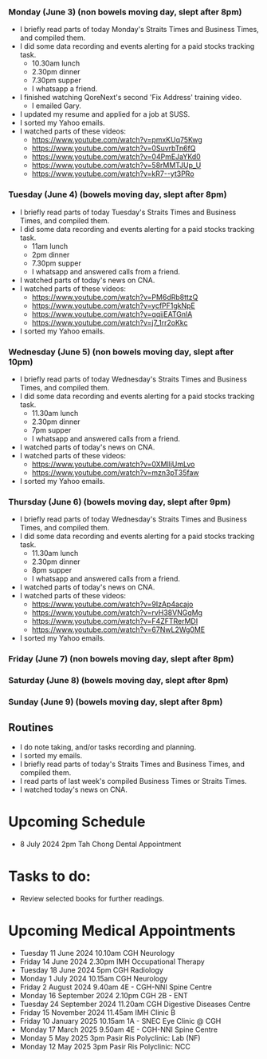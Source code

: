 ### Monday (June 3) (non bowels moving day, slept after 8pm)
- I briefly read parts of today Monday's Straits Times and Business Times, and compiled them.
- I did some data recording and events alerting for a paid stocks tracking task.
    - 10.30am lunch
    - 2.30pm dinner
    - 7.30pm supper
    - I whatsapp a friend.
- I finished watching QoreNext's second 'Fix Address' training video.
    - I emailed Gary.
- I updated my resume and applied for a job at SUSS.
- I sorted my Yahoo emails.
- I watched parts of these videos:
    - https://www.youtube.com/watch?v=pmxKUq75Kwg
    - https://www.youtube.com/watch?v=0SuvrbTn6fQ
    - https://www.youtube.com/watch?v=04PmEJaYKd0
    - https://www.youtube.com/watch?v=58rMMTJUp_U
    - https://www.youtube.com/watch?v=kR7--yt3PRo

### Tuesday (June 4) (bowels moving day, slept after 8pm)
- I briefly read parts of today Tuesday's Straits Times and Business Times, and compiled them.
- I did some data recording and events alerting for a paid stocks tracking task.
    - 11am lunch
    - 2pm dinner
    - 7.30pm supper
    - I whatsapp and answered calls from a friend.
- I watched parts of today's news on CNA.
- I watched parts of these videos:
    - https://www.youtube.com/watch?v=PM6dRb8ttzQ
    - https://www.youtube.com/watch?v=ycfPF1gkNpE
    - https://www.youtube.com/watch?v=qqijEATGnlA
    - https://www.youtube.com/watch?v=j7_1rr2oKkc
- I sorted my Yahoo emails.

### Wednesday (June 5) (non bowels moving day, slept after 10pm)
- I briefly read parts of today Wednesday's Straits Times and Business Times, and compiled them.
- I did some data recording and events alerting for a paid stocks tracking task.
    - 11.30am lunch
    - 2.30pm dinner
    - 7pm supper
    - I whatsapp and answered calls from a friend.
- I watched parts of today's news on CNA.
- I watched parts of these videos:
    - https://www.youtube.com/watch?v=0XMlljUmLvo
    - https://www.youtube.com/watch?v=mzn3pT35faw
- I sorted my Yahoo emails.

### Thursday (June 6) (bowels moving day, slept after 9pm)
- I briefly read parts of today Wednesday's Straits Times and Business Times, and compiled them.
- I did some data recording and events alerting for a paid stocks tracking task.
    - 11.30am lunch
    - 2.30pm dinner
    - 8pm supper
    - I whatsapp and answered calls from a friend.
- I watched parts of today's news on CNA.
- I watched parts of these videos:
    - https://www.youtube.com/watch?v=9IzAp4acajo
    - https://www.youtube.com/watch?v=rvH38VNGqMg
    - https://www.youtube.com/watch?v=F4ZFTRerMDI
    - https://www.youtube.com/watch?v=67NwL2Wg0ME
- I sorted my Yahoo emails.

### Friday (June 7) (non bowels moving day, slept after 8pm)


### Saturday (June 8) (bowels moving day, slept after 8pm)


### Sunday (June 9) (bowels moving day, slept after 8pm)




## Routines
- I do note taking, and/or tasks recording and planning.
- I sorted my emails.
- I briefly read parts of today's Straits Times and Business Times, and compiled them.
- I read parts of last week's compiled Business Times or Straits Times.
- I watched today's news on CNA.

# Upcoming Schedule
- 8 July 2024 2pm Tah Chong Dental Appointment

# Tasks to do:
- Review selected books for further readings.

# Upcoming Medical Appointments
- Tuesday 11 June 2024 10.10am CGH Neurology
- Friday 14 June 2024 2.30pm IMH Occupational Therapy
- Tuesday 18 June 2024 5pm CGH Radiology
- Monday 1 July 2024 10.15am CGH Neurology
- Friday 2 August 2024 9.40am 4E - CGH-NNI Spine Centre
- Monday 16 September 2024 2.10pm CGH 2B - ENT
- Tuesday 24 September 2024 11.20am CGH Digestive Diseases Centre
- Friday 15 November 2024 11.45am IMH Clinic B
- Friday 10 January 2025 10.15am 1A - SNEC Eye Clinic @ CGH
- Monday 17 March 2025 9.50am 4E - CGH-NNI Spine Centre
- Monday 5 May 2025 3pm Pasir Ris Polyclinic: Lab (NF)
- Monday 12 May 2025 3pm Pasir Ris Polyclinic: NCC
